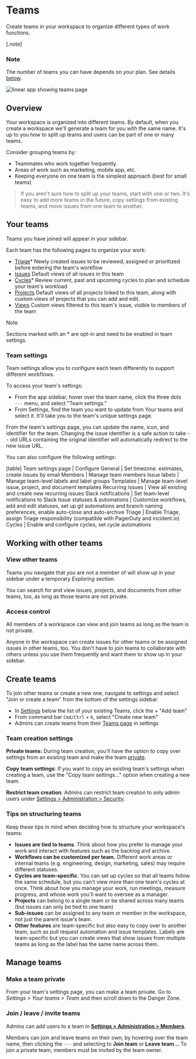 # Teams

Create teams in your workspace to organize different types of work functions.

[.note]
  ### Note
  The number of teams you can have depends on your plan. See details [below](https://linear.app/docs/teams#team-limits).

![linear app showing teams page](https://webassets.linear.app/images/ornj730p/production/2aa78477eeb62feb13b2bc41395ee5c69464a763-1771x948.png?q=95&auto=format&dpr=2)

## Overview

Your workspace is organized into different teams. By default, when you create a workspace we'll generate a team for you with the same name. It's up to you how to split up teams and users can be part of one or many teams. 

Consider grouping teams by:

* Teammates who work together frequently.
* Areas of work such as marketing, mobile app, etc.
* Keeping everyone on one team is the simplest approach (best for small teams)


> If you aren't sure how to split up your teams, start with one or two. It's easy to add more teams in the future, copy settings from existing teams, and move issues from one team to another.

## Your teams

Teams you have joined will appear in your sidebar. 

Each team has the following pages to organize your work:

* [Triage](https://linear.app/docs/triage)* Newly created issues to be reviewed, assigned or prioritized before entering the team's workflow
* [Issues](https://linear.app/docs/default-views)  Default views of all issues in this team
* [Cycles](https://linear.app/docs/use-cycles)* Review current, past and upcoming cycles to plan and schedule your team's workload
* [Projects](https://linear.app/docs/projects#view-your-projects) Default views of all projects linked to this team, along with custom views of projects that you can add and edit.
* [Views](https://linear.app/docs/custom-views#overview) Custom views filtered to this team's issue, visible to members of the team

> [!NOTE]
> Sections marked with an * are opt-in and need to be enabled in team settings.

### Team settings

Team settings allow you to configure each team differently to support different workflows. 

To access your team's settings:

* From the app sidebar, hover over the team name, click the three dots `···` menu, and select "Team settings." 
* From Settings, find the team you want to update from Your teams and select it. It'll take you to the team's unique settings page.

From the team's settings page, you can update the name, icon, and identifier for the team. Changing the issue identifier is a safe action to take -- old URLs containing the original identifier will automatically redirect to the new issue URL. 

You can also configure the following settings:

[table]
  Team settings page | Configure
  General | Set timezone. estimates, create issues by email
  Members | Manage team members
  Issue labels | Manage team-level labels and label groups
  Templates | Manage team-level issue, project, and document templates
  Recurring issues | View all existing and create new recurring issues
  Slack notifications | Set team-level notifications to Slack
  Issue statuses & automations | Customize workflows, add and edit statuses, set up git automations and branch naming preferences, enable auto-close and auto-archive
  Triage | Enable Triage, assign Triage responsibility (compatible with PagerDuty and incident.io)
  Cycles | Enable and configure cycles, set cycle automations

## Working with other teams

### View other teams

Teams you navigate that you are not a member of will show up in your sidebar under a temporary _Exploring_ section. 

You can search for and view issues, projects, and documents from other teams, too, as long as those teams are not private.

### Access control

All members of a workspace can view and join teams as long as the team is not private. 

Anyone in the workspace can create issues for other teams or be assigned issues in other teams, too. You don't have to join teams to collaborate with others unless you use them frequently and want them to show up in your sidebar. 

## Create teams

To join other teams or create a new one, navigate to settings and select "Join or create a team" from the bottom of the settings sidebar.

* In [Settings](https://linear.app/settings) below the list of your existing Teams, click the + "Add team"
* From command bar `Cmd/Ctrl` + `K`, select "Create new team"
* Admins can create teams from their [Teams page](https://linear.app/settings/teams) in settings


### Team creation settings

**Private teams:** During team creation, you'll have the option to copy over settings from an existing team and make the team [private](https://linear.app/docs/private-teams).

**Copy team settings**: If you want to copy an existing team's settings when creating a team, use the "Copy team settings..." option when creating a new team.

**Restrict team creation**: Admins can restrict team creation to only admin users under [Settings > Administration > Security](https://linear.app/settings/security).

### Tips on structuring teams

Keep these tips in mind when deciding how to structure your workspace's teams:

* **Issues are tied to teams**. Think about how you prefer to manage your work and interact with features such as the backlog and archive.
* **Workflows can be customized per team.** Different work areas or internal teams (e.g. engineering, design, marketing, sales) may require different statuses.
* **Cycles are team-specific**. You can set up cycles so that all teams follow the same schedule, but you can't view more than one team's cycles at once. Think about how you manage your work, run meetings, measure progress, and whose work you'll want to oversee as a manager.
* **Projects** can belong to a single team or be shared across many teams (but issues can only be tied to one team)
* **Sub-issues** can be assigned to any team or member in the workspace, not just the parent issue's team.
* **Other features** are team-specific but also easy to copy over to another team, such as pull request automation and issue templates. Labels are team-specific but you can create views that show issues from multiple teams as long as the label has the same name across them.

## Manage teams

### Make a team private

From your team's settings page, you can make a team private. Go to _Settings > Your teams > Team_ and then scroll down to the Danger Zone.

### Join / leave / invite teams

Admins can add users to a team in [**Settings > Administration > Members**](https://linear.app/settings/members). 

Members can join and leave teams on their own, by hovering over the team name, then clicking the `···` and selecting to **Join team** or **Leave team...** To join a private team, members must be invited by the team owner. 
